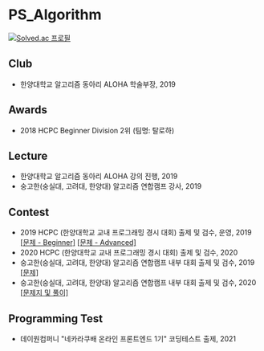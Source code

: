 # PS_Algorithm
[![Solved.ac 프로필](http://mazassumnida.wtf/api/generate_badge?boj=pch6828)](https://solved.ac/profile/pch6828)

## Club
- 한양대학교 알고리즘 동아리 ALOHA 학술부장, 2019

## Awards
- 2018 HCPC Beginner Division 2위 (팀명: 탈로하)

## Lecture
- 한양대학교 알고리즘 동아리 ALOHA 강의 진행, 2019
- 숭고한(숭실대, 고려대, 한양대) 알고리즘 연합캠프 강사, 2019

## Contest
- 2019 HCPC (한양대학교 교내 프로그래밍 경시 대회) 출제 및 검수, 운영, 2019 [[문제 - Beginner]](https://www.acmicpc.net/category/detail/2122)  [[문제 - Advanced]](https://www.acmicpc.net/category/detail/2123)
- 2020 HCPC (한양대학교 교내 프로그래밍 경시 대회) 출제 및 검수, 2020
- 숭고한(숭실대, 고려대, 한양대) 알고리즘 연합캠프 내부 대회 출제 및 검수, 2019 [[문제]](https://www.acmicpc.net/category/detail/2055)
- 숭고한(숭실대, 고려대, 한양대) 알고리즘 연합캠프 내부 대회 출제 및 검수, 2020 [[문제지 및 풀이]](https://github.com/CyberFlower/2020-SKH-summer)

## Programming Test
- 데이원컴퍼니 "네카라쿠배 온라인 프론트엔드 1기" 코딩테스트 출제, 2021
